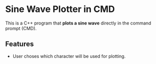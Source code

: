 # Sine Wave Plotter in CMD

This is a C++ program that **plots a sine wave** directly in the command prompt (CMD).

## Features
- User choses which character will be used for plotting.
